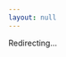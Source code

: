 ```yaml
---
layout: null
---
```


<!DOCTYPE html>
<html>
<head>
  <meta charset="UTF-8">
  <title>Redirecting...</title>
  <meta name="viewport" content="width=device-width, initial-scale=1">
  <script>
    const urlMap = {
      {% for link in site.data.links %}
        "{{ link.label }}": "{{ link.url }}"{% unless forloop.last %},{% endunless %}
      {% endfor %}
    };

    const key = window.location.pathname.split("/").pop();
    const dest = urlMap[key];

    if (dest) {
      window.location.href = dest;
    } else {
      document.body.innerHTML = "<h2>Link not found</h2>";
    }
  </script>
</head>
<body>
  <p>Redirecting...</p>
</body>
</html>
